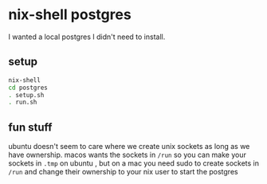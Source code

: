 # nix-shell postgres

I wanted a local postgres I didn't need to install.


## setup

```bash
nix-shell
cd postgres
. setup.sh
. run.sh
```

## fun stuff

ubuntu doesn't seem to care where we create unix sockets as long as we have ownership.
macos wants the sockets in `/run`
so you can make your sockets in `.tmp` on ubuntu , but on a mac you need sudo to create sockets in `/run` and change their ownership to your nix user to start the postgres

